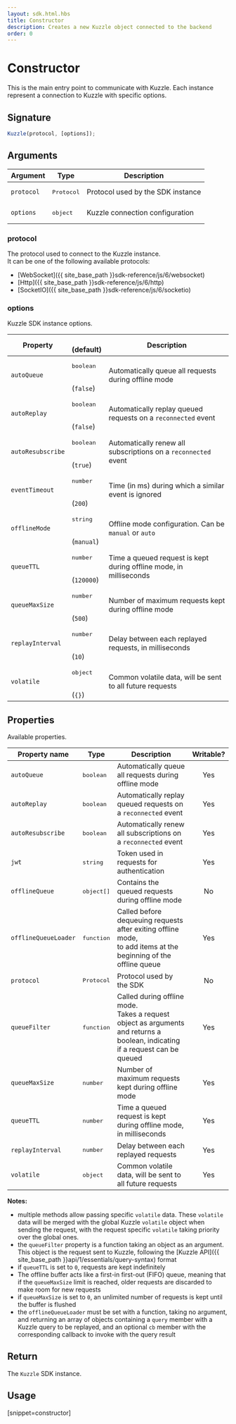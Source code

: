 ```yaml
---
layout: sdk.html.hbs
title: Constructor
description: Creates a new Kuzzle object connected to the backend
order: 0
---
```


# Constructor

This is the main entry point to communicate with Kuzzle.
Each instance represent a connection to Kuzzle with specific options.

## Signature

```javascript
Kuzzle(protocol, [options]);
```

## Arguments

| Argument   | Type               | Description                           |
| ---------- | ------------------ | ------------------------------------- |
| `protocol` | <pre>Protocol</pre> | Protocol used by the SDK instance |
| `options`  | <pre>object</pre> | Kuzzle connection configuration       |

### protocol

The protocol used to connect to the Kuzzle instance.  
It can be one of the following available protocols:
  - [WebSocket]({{ site_base_path }}sdk-reference/js/6/websocket)
  - [Http]({{ site_base_path }}sdk-reference/js/6/http)
  - [SocketIO]({{ site_base_path }}sdk-reference/js/6/socketio)

### options

Kuzzle SDK instance options.

| Property              | <br/>(default)  | Description   |
| -------------- | --------- | ------------- |
| `autoQueue`         | <pre>boolean</pre><br/>(`false`) | Automatically queue all requests during offline mode               | 
| `autoReplay`        | <pre>boolean</pre><br/>(`false`) | Automatically replay queued requests on a `reconnected` event      | 
| `autoResubscribe`   | <pre>boolean</pre><br/>(`true`) | Automatically renew all subscriptions on a `reconnected` event     |  
| `eventTimeout`      | <pre>number</pre><br/>(`200`) | Time (in ms) during which a similar event is ignored               |    
| `offlineMode`       | <pre>string</pre><br/>(`manual`) | Offline mode configuration. Can be `manual` or `auto`            |
| `queueTTL`          | <pre>number</pre><br/>(`120000`) | Time a queued request is kept during offline mode, in milliseconds |
| `queueMaxSize`      | <pre>number</pre><br/>(`500`) | Number of maximum requests kept during offline mode                |   
| `replayInterval`    | <pre>number</pre><br/>(`10`) | Delay between each replayed requests, in milliseconds              |     
| `volatile`          | <pre>object</pre><br/>(`{}`) | Common volatile data, will be sent to all future requests          |     

## Properties

Available properties.

| Property name        | Type     | Description          | Writable? |
| -------------------- | -------- | --------------------------------------- | :-------: |
| `autoQueue`          | <pre>boolean</pre> | Automatically queue all requests during offline mode    |    Yes    |
| `autoReplay`         | <pre>boolean</pre> | Automatically replay queued requests on a `reconnected` event        |    Yes    |
| `autoResubscribe`    | <pre>boolean</pre> | Automatically renew all subscriptions on a `reconnected` event       |    Yes    |
| `jwt`                | <pre>string</pre> | Token used in requests for authentication        |    Yes    |
| `offlineQueue`       | <pre>object[]</pre> | Contains the queued requests during offline mode   |    No     |
| `offlineQueueLoader` | <pre>function</pre> | Called before dequeuing requests after exiting offline mode,</br> to add items at the beginning of the offline queue  |    Yes    |
| `protocol`       | <pre>Protocol</pre> | Protocol used by the SDK   |    No     |
| `queueFilter`        | <pre>function</pre> | Called during offline mode. </br>Takes a request object as arguments and returns a boolean, indicating if a request can be queued |    Yes    |
| `queueMaxSize`       | <pre>number</pre>  | Number of maximum requests kept during offline mode|    Yes    |
| `queueTTL`           | <pre>number</pre>  | Time a queued request is kept during offline mode, in milliseconds      |    Yes    |
| `replayInterval`     | <pre>number</pre>  | Delay between each replayed requests               |    Yes    |
| `volatile`           | <pre>object</pre> | Common volatile data, will be sent to all future requests       |    Yes    |

**Notes:**

- multiple methods allow passing specific `volatile` data. These `volatile` data will be merged with the global Kuzzle `volatile` object when sending the request, with the request specific `volatile` taking priority over the global ones.
- the `queueFilter` property is a function taking an object as an argument. This object is the request sent to Kuzzle, following the [Kuzzle API]({{ site_base_path }}api/1/essentials/query-syntax) format
- if `queueTTL` is set to `0`, requests are kept indefinitely
- The offline buffer acts like a first-in first-out (FIFO) queue, meaning that if the `queueMaxSize` limit is reached, older requests are discarded to make room for new requests
- if `queueMaxSize` is set to `0`, an unlimited number of requests is kept until the buffer is flushed
- the `offlineQueueLoader` must be set with a function, taking no argument, and returning an array of objects containing a `query` member with a Kuzzle query to be replayed, and an optional `cb` member with the corresponding callback to invoke with the query result

## Return

The `Kuzzle` SDK instance.

## Usage

[snippet=constructor]
